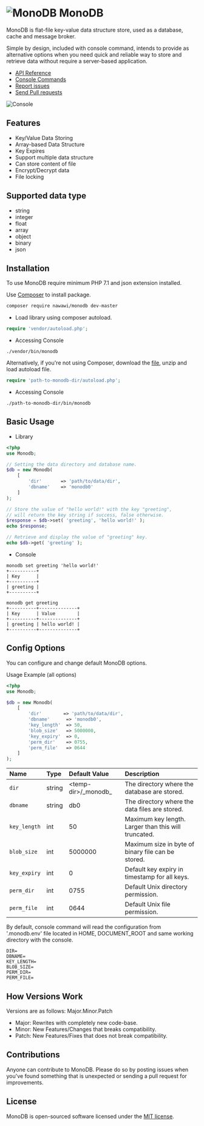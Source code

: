 
# ![MonoDB](https://static.monodb.io/logo-150x150.svg) MonoDB
MonoDB is flat-file key-value data structure store, used as a database, cache and message broker. 

Simple by design, included with console command, intends to provide as alternative options when you need quick and reliable way to store and retrieve data without require a server-based application.

- [API Reference](https://github.com/nawawi/MonoDB/wiki/Base-Methods)
- [Console Commands](https://github.com/nawawi/MonoDB/wiki/Command-Set)
- [Report issues](https://github.com/nawawi/MonoDB/issues)
- [Send Pull requests](https://github.com/nawawi/MonoDB/pulls)

![Console](https://static.monodb.io/console.jpg)
## Features
- Key/Value Data Storing
- Array-based Data Structure
- Key Expires
- Support multiple data structure
- Can store content of file
- Encrypt/Decrypt data
- File locking


## Supported data type

- string
- integer
- float
- array
- object
- binary
- json


## Installation
To use MonoDB require minimum PHP 7.1 and json extension installed.

Use [Composer](http://getcomposer.org/) to install package.

```sh
composer require nawawi/monodb dev-master
```
- Load library using composer autoload.
```php
require 'vendor/autoload.php';
```
- Accessing Console
```
./vendor/bin/monodb
```

Alternatively, if you're not using Composer, download the [file](https://github.com/nawawi/MonoDB/archive/master.zip), unzip and load autoload file.

```php
require 'path-to-monodb-dir/autoload.php';
```
- Accessing Console
```
./path-to-monodb-dir/bin/monodb
```


## Basic Usage
- Library
```php
<?php
use Monodb;

// Setting the data directory and database name.
$db = new Monodb(
    [
        'dir'       => 'path/to/data/dir',
        'dbname'    => 'monodb0'
    ]
);

// Store the value of "hello world!" with the key "greeting",
// will return the key string if success, false otherwise.
$response = $db->set( 'greeting', 'hello world!' );
echo $response;

// Retrieve and display the value of "greeting" key.
echo $db->get( 'greeting' );
```
- Console
  
```
monodb set greeting 'hello world!'
+----------+
| Key      |
+----------+
| greeting |
+----------+
```

```
monodb get greeting
+----------+--------------+
| Key      | Value        |
+----------+--------------+
| greeting | hello world! |
+----------+--------------+
```
## Config Options

You can configure and change default MonoDB options.

Usage Example (all options)

```php
<?php
use Monodb;

$db = new Monodb(
    [
     	'dir'        => 'path/to/data/dir',
        'dbname'      => 'monodb0',
        'key_length'  => 50,
        'blob_size'   => 5000000,
        'key_expiry'  => 0,
        'perm_dir'    => 0755,
        'perm_file'   => 0644
    ]
);

```

Name|Type|Default Value|Description
:---|:---|:---|:---
`dir`|string|<temp-dir\>/\_monodb\_|The directory where the database are stored.
`dbname`|string|db0|The directory where the data files are stored.
`key_length`|int|50|Maximum key length. Larger than this will truncated.
`blob_size`|int|5000000|Maximum size in byte of binary file can be stored.
`key_expiry`|int|0|Default key expiry in timestamp for all keys.
`perm_dir`|int|0755|Default Unix directory permission.
`perm_file`|int|0644|Default Unix file permission.


By default, console command will read the configuration from '.monodb.env' file located in HOME, DOCUMENT_ROOT and same working directory with the console.
```
DIR=
DBNAME=
KEY_LENGTH=
BLOB_SIZE=
PERM_DIR=
PERM_FILE=
```

## How Versions Work

Versions are as follows: Major.Minor.Patch

* Major: Rewrites with completely new code-base.
* Minor: New Features/Changes that breaks compatibility.
* Patch: New Features/Fixes that does not break compatibility.


## Contributions

Anyone can contribute to MonoDB. Please do so by posting issues when you've found something that is unexpected or sending a pull request for improvements.


## License

MonoDB is open-sourced software licensed under the [MIT license](https://opensource.org/licenses/MIT).

